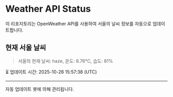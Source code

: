 
# Weather API Status

이 리포지토리는 OpenWeather API를 사용하여 서울의 날씨 정보를 자동으로 업데이트합니다.

## 현재 서울 날씨
> 서울의 현재 날씨: haze, 온도: 8.76°C, 습도: 81%

⏳ 업데이트 시간: 2025-10-26 15:57:38 (UTC)

---
자동 업데이트 봇에 의해 관리됩니다.
